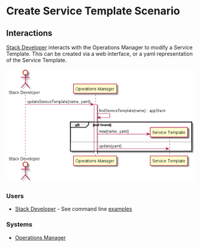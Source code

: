 # Create Service Template Scenario

## Interactions
[Stack Developer](../../Actors/StackDeveloper/README.md) interacts with the Operations Manager to modify a Service Template.
This can be created via a web interface, or a yaml representation of the Service Template.

![Image](Interaction.png)

### Users

* [Stack Developer](../../Actors/StackDeveloper/README.md) - See command line [examples](../../Actors/StackDeveloper/README.md#modify-service-template)

### Systems

* [Operations Manager](../../OperationsManager/README.md)
